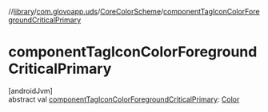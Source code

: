 //[library](../../../index.md)/[com.glovoapp.uds](../index.md)/[CoreColorScheme](index.md)/[componentTagIconColorForegroundCriticalPrimary](component-tag-icon-color-foreground-critical-primary.md)

# componentTagIconColorForegroundCriticalPrimary

[androidJvm]\
abstract val [componentTagIconColorForegroundCriticalPrimary](component-tag-icon-color-foreground-critical-primary.md): [Color](https://developer.android.com/reference/kotlin/androidx/compose/ui/graphics/Color.html)
